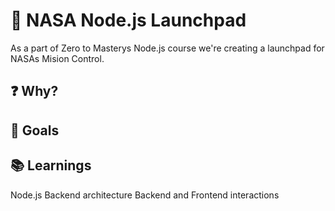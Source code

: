 # 🚀 NASA Node.js Launchpad

As a part of Zero to Masterys Node.js course we're creating a launchpad for NASAs Mision Control.

## ❓ Why?

## 🥅 Goals

## 📚 Learnings

Node.js
Backend architecture
Backend and Frontend interactions
